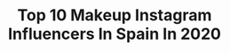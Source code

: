 ---
title: Top 10 Makeup Instagram Influencers In Spain In 2020
description: >-
  Find top makeup Instagram influencers in Spain in 2020. Most popular hashtags: #makeup #fentybeauty #sephoraspain #100daysofmakeup.
platform: Instagram
profiles:
  - username: "gonzalogl96"
    fullname: >-
      Gonzalo Gervilla Limon
    location: "Spain"
    followers: 2790
    engagement: 2477
    commentsToLikes: 0.102083
    avatar: "https://scontent-lhr8-1.cdninstagram.com/v/t51.2885-19/s320x320/61103851_1233608203479481_813373635136847872_n.jpg?_nc_ht=scontent-lhr8-1.cdninstagram.com&_nc_ohc=1xe2hfBTP2QAX8u7p2x&oh=20d7612e94ceb9431fb1f76682139b2e&oe=5EBBA6BD"
    verified: false
    hashtags: ""
  - username: "teresa_g.zman"
    fullname: >-
      Teresa Guzman
    location: "Spain"
    followers: 21904
    engagement: 618
    commentsToLikes: 0.190035
    avatar: "https://scontent-lhr8-1.cdninstagram.com/v/t51.2885-19/s320x320/78738908_566374914204933_4525236439952130048_n.jpg?_nc_ht=scontent-lhr8-1.cdninstagram.com&_nc_ohc=dTerO0FuLBAAX8zEhcB&oh=6c55e6b50eb1f3cf68e4c273500ebe09&oe=5EB9A98C"
    verified: false
    hashtags: "#ropadeportivamujer, #inauguracion, #fashion, #margaritas"
  - username: "themakeupstatement"
    fullname: >-
      R e y e s  P i z a r r o
    location: "Spain"
    followers: 38141
    engagement: 510
    commentsToLikes: 0.119799
    avatar: "https://scontent-lhr8-1.cdninstagram.com/v/t51.2885-19/s320x320/57262952_2357085594354249_321250209277411328_n.jpg?_nc_ht=scontent-lhr8-1.cdninstagram.com&_nc_ohc=PPU2UlT751wAX9As7oP&oh=92269b1f0309a87413a9c903ee174fe4&oe=5EB8E50A"
    verified: false
    hashtags: "#udspain, #maccosmetics, #patmcgrathlabs, #udspain"
  - username: "yoviyellow"
    fullname: >-
      Makeup Artist
    location: "Spain"
    followers: 3039
    engagement: 1963
    commentsToLikes: 0.210437
    avatar: "https://scontent-amt2-1.cdninstagram.com/v/t51.2885-19/s320x320/71066014_613508959417235_5476849945472401408_n.jpg?_nc_ht=scontent-amt2-1.cdninstagram.com&_nc_ohc=W78FOqpLwBUAX8AzMwV&oh=6461546912f67e42a85fe13ef2489346&oe=5EB703EB"
    verified: false
    hashtags: "#bluebutterfly, #valentinorossimakeup, #redmakeup, #bodypaint"
  - username: "eirebrush"
    fullname: >-
      𝐼𝓇𝑒𝓃𝑒 𝓂𝑜𝓃𝓉𝑒𝓈
    location: "Spain"
    followers: 5048
    engagement: 1810
    commentsToLikes: 0.388486
    avatar: "https://scontent-lhr8-1.cdninstagram.com/v/t51.2885-19/s320x320/92297046_148605839914655_8962569699812442112_n.jpg?_nc_ht=scontent-lhr8-1.cdninstagram.com&_nc_ohc=0A7Wr3AE1NcAX_GkJOB&oh=7b685e2c7719ba21a3b45c94ffb04f3d&oe=5EBA8D75"
    verified: false
    hashtags: "#undiscovered, #makeuptrend, #makeupartist, #makeupoftheday"
  - username: "misspirublog"
    fullname: >-
      ✨Puppa Careaga ✨
    location: "Spain"
    followers: 43071
    engagement: 422
    commentsToLikes: 0.158158
    avatar: "https://scontent-lhr8-1.cdninstagram.com/v/t51.2885-19/s320x320/90878096_355345998684715_6481565481747611648_n.jpg?_nc_ht=scontent-lhr8-1.cdninstagram.com&_nc_ohc=dC7j1vfDjAQAX8Jb7qN&oh=39488eb8841410a82836ac95c3968292&oe=5EBC6A21"
    verified: false
    hashtags: "#mademoisellerochas, #selfcare, #misspirucrew, #womenempowerment"
  - username: "gotymakeup3"
    fullname: >-
      🖤Esther💄ɢᴏᴛʏᴍᴀᴋᴇᴜᴘ👑
    location: "Spain"
    followers: 117548
    engagement: 824
    commentsToLikes: 0.184218
    avatar: "https://scontent-lhr8-1.cdninstagram.com/v/t51.2885-19/s320x320/83105526_1432728010234779_6951485721983057920_n.jpg?_nc_ht=scontent-lhr8-1.cdninstagram.com&_nc_ohc=VnhQ5aYROrQAX_z9_O_&oh=0833b8d8fa26d39b6d2420c6c0fe8c01&oe=5EBB2FFF"
    verified: false
    hashtags: "#burlesquemadrid, #clothes, #drag, #matrix4"
  - username: "shannademorgan"
    fullname: >-
      Shannade Morgan
    location: "Spain"
    followers: 15702
    engagement: 1009
    commentsToLikes: 0.035576
    avatar: "https://scontent-lhr8-1.cdninstagram.com/v/t51.2885-19/s320x320/85008582_288727568779105_2021521637416894464_n.jpg?_nc_ht=scontent-lhr8-1.cdninstagram.com&_nc_ohc=d1oi-hz0S2AAX-5Bo8_&oh=b2acdcde81b536f6681e40a3d4c7c927&oe=5EBB59C8"
    verified: false
    hashtags: "#dragmakeup, #dragrace, #nyxprofessionalmakeup, #makeupfanatic1"
  - username: "sbenayas"
    fullname: >-
      Sara Benayas
    location: "Spain"
    followers: 4768
    engagement: 1347
    commentsToLikes: 0.121936
    avatar: "https://scontent-ams4-1.cdninstagram.com/v/t51.2885-19/s320x320/91884675_1050894925311536_7687195013989531648_n.jpg?_nc_ht=scontent-ams4-1.cdninstagram.com&_nc_ohc=pUPSsOvFqOMAX-1Q3-4&oh=fc2fabb971322359bfe6468b43be3f62&oe=5EBA7F10"
    verified: false
    hashtags: "#yomequedoencasa, #usoftlens, #somosabiertos, #cocacola"
  - username: "miriamferrermakeup"
    fullname: >-
      Maquilladora profesional
    location: "Spain"
    followers: 10409
    engagement: 678
    commentsToLikes: 0.399736
    avatar: "https://scontent-lhr8-1.cdninstagram.com/v/t51.2885-19/s320x320/92129300_1118176241866844_7129106439561281536_n.jpg?_nc_ht=scontent-lhr8-1.cdninstagram.com&_nc_ohc=iuO_M4Po1FkAX8xE5s2&oh=e471e03047c3af32de6cb01f04d4a66b&oe=5EB90F59"
    verified: false
    hashtags: "#neonhair, #hairtutorial, #eyeliner, #suvabeauty"
---